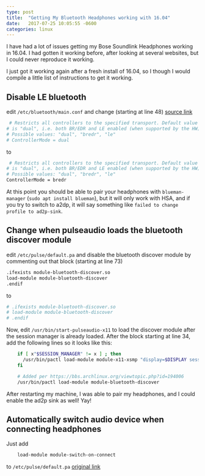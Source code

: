 ```yaml
---
type: post
title:  "Getting My Bluetooth Headphones working with 16.04"
date:   2017-07-25 10:05:55 -0600
categories: linux
---
```


I have had a lot of issues getting my Bose Soundlink Headphones working in 16.04.  I had gotten it working before, after looking at several websites, but I could never reproduce it working.

I just got it working again after a fresh install of 16.04, so I though I would compile a little list of instructions to get it working.

## Disable LE bluetooth

 edit `/etc/bluetooth/main.conf` and change (starting at line 48) [source link](https://askubuntu.com/questions/833322/pair-bose-quietcomfort-35-with-ubuntu-over-bluetooth)
```bash
 # Restricts all controllers to the specified transport. Default value
# is "dual", i.e. both BR/EDR and LE enabled (when supported by the HW).
# Possible values: "dual", "bredr", "le"
# ControllerMode = dual
```
to
``` bash
 # Restricts all controllers to the specified transport. Default value
# is "dual", i.e. both BR/EDR and LE enabled (when supported by the HW).
# Possible values: "dual", "bredr", "le"
ControllerMode = bredr
```

At this point you should be able to pair your headphones with `blueman-manager` (`sudo apt install blueman`), but it will only work with HSA, and if you try to switch to a2dp, it will say something like `failed to change profile to ad2p-sink`.


## Change when pulseaudio loads the bluetooth discover module

edit `/etc/pulse/default.pa` and disable the bluetooth discover module by commenting out that block (starting at line 73)

```bash
.ifexists module-bluetooth-discover.so
load-module module-bluetooth-discover
.endif
```

to

```bash
# .ifexists module-bluetooth-discover.so
# load-module module-bluetooth-discover
# .endif
```

Now, edit `/usr/bin/start-pulseaudio-x11` to load the discover module after the session manager is already loaded.  After the block starting at line 34, add the following lines so it looks like this:

```bash
    if [ x"$SESSION_MANAGER" != x ] ; then
      /usr/bin/pactl load-module module-x11-xsmp "display=$DISPLAY session_manager=$SESSION_MANAGER" > /dev/null
    fi

    # Added per https://bbs.archlinux.org/viewtopic.php?id=194006
    /usr/bin/pactl load-module module-bluetooth-discover
```

After restarting my machine, I was able to pair my headphones, and I could enable the ad2p sink as well!  Yay!

## Automatically switch audio device when connecting headphones

Just add

```bash
    load-module module-switch-on-connect
```

to `/etc/pulse/default.pa` [original link](https://askubuntu.com/questions/158241/automatically-change-sound-input-output-device)
